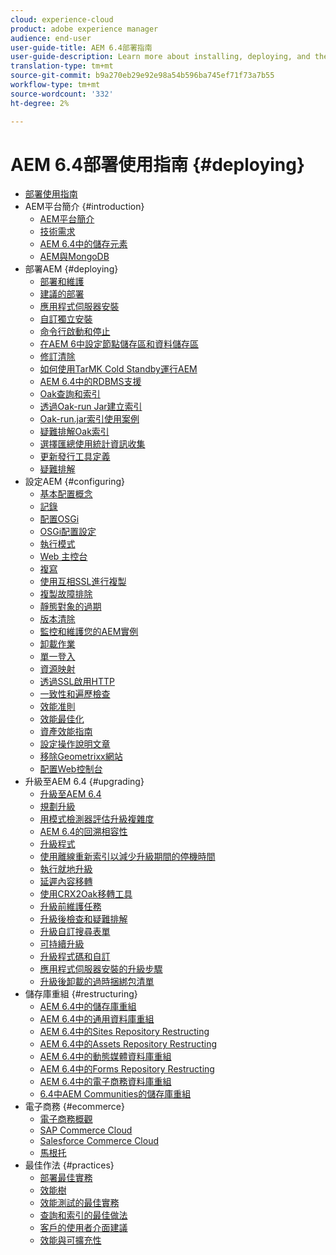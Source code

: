 ```yaml
---
cloud: experience-cloud
product: adobe experience manager
audience: end-user
user-guide-title: AEM 6.4部署指南
user-guide-description: Learn more about installing, deploying, and the architecture of Adobe Experience Manager 6.4, including our Adobe Managed Services cloud deployment.
translation-type: tm+mt
source-git-commit: b9a270eb29e92e98a54b596ba745ef71f73a7b55
workflow-type: tm+mt
source-wordcount: '332'
ht-degree: 2%

---
```



# AEM 6.4部署使用指南 {#deploying}

+ [部署使用指南](home.md)
+ AEM平台簡介 {#introduction}
   + [AEM平台簡介](platform.md)
   + [技術需求](technical-requirements.md)
   + [AEM 6.4中的儲存元素](storage-elements-in-aem-6.md)
   + [AEM與MongoDB](aem-with-mongodb.md)
+ 部署AEM {#deploying}
   + [部署和維護](deploy.md)
   + [建議的部署](recommended-deploys.md)
   + [應用程式伺服器安裝](application-server-install.md)
   + [自訂獨立安裝](custom-standalone-install.md)
   + [命令行啟動和停止](command-line-start-and-stop.md)
   + [在AEM 6中設定節點儲存區和資料儲存區](data-store-config.md)
   + [修訂清除](revision-cleanup.md)
   + [如何使用TarMK Cold Standby運行AEM](tarmk-cold-standby.md)
   + [AEM 6.4中的RDBMS支援](rdbms-support-in-aem.md)
   + [Oak查詢和索引](queries-and-indexing.md)
   + [透過Oak-run Jar建立索引](indexing-via-the-oak-run-jar.md)
   + [Oak-run.jar索引使用案例](oak-run-indexing-usecases.md)
   + [疑難排解Oak索引](troubleshooting-oak-indexes.md)
   + [選擇匯總使用統計資訊收集](opt-in-aggregated-usage-statistics.md)
   + [更新發行工具定義](update-release-vehicle-definitions.md)
   + [疑難排解](troubleshooting.md)
+ 設定AEM {#configuring}
   + [基本配置概念](configuring.md)
   + [記錄](configure-logging.md)
   + [配置OSGi](configuring-osgi.md)
   + [OSGi配置設定](osgi-configuration-settings.md)
   + [執行模式](configure-runmodes.md)
   + [Web 主控台](web-console.md)
   + [複寫](replication.md)
   + [使用互相SSL進行複製](mssl-replication.md)
   + [複製故障排除](troubleshoot-rep.md)
   + [靜態對象的過期](expiration-static-objects.md)
   + [版本清除](version-purging.md)
   + [監控和維護您的AEM實例](monitoring-and-maintaining.md)
   + [卸載作業](offloading.md)
   + [單一登入](single-sign-on.md)
   + [資源映射](resource-mapping.md)
   + [透過SSL啟用HTTP](/help/sites-administering/ssl-by-default.md)
   + [一致性和遍歷檢查](consistency-check.md)
   + [效能准則](performance-guidelines.md)
   + [效能最佳化](configuring-performance.md)
   + [資產效能指南](assets-performance-sizing.md)
   + [設定操作說明文章](ht-deploy.md)
   + [移除Geometrixx網站](removing-the-geometrixx-sites.md)
   + [配置Web控制台](configuring-web-console.md)
+ 升級至AEM 6.4 {#upgrading}
   + [升級至AEM 6.4](upgrade.md)
   + [規劃升級](upgrade-planning.md)
   + [用模式檢測器評估升級複雜度](pattern-detector.md)
   + [AEM 6.4的回溯相容性](backward-compatibility.md)
   + [升級程式](upgrade-procedure.md)
   + [使用離線重新索引以減少升級期間的停機時間](upgrade-offline-reindexing.md)
   + [執行就地升級](in-place-upgrade.md)
   + [延遲內容移轉](lazy-content-migration.md)
   + [使用CRX2Oak移轉工具](using-crx2oak.md)
   + [升級前維護任務](pre-upgrade-maintenance-tasks.md)
   + [升級後檢查和疑難排解](post-upgrade-checks-and-troubleshooting.md)
   + [升級自訂搜尋表單](upgrading-custom-search-forms.md)
   + [可持續升級](sustainable-upgrades.md)
   + [升級程式碼和自訂](upgrading-code-and-customizations.md)
   + [應用程式伺服器安裝的升級步驟](app-server-upgrade.md)
   + [升級後卸載的過時捆綁包清單](obsolete-bundles.md)
+ 儲存庫重組 {#restructuring}
   + [AEM 6.4中的儲存庫重組](repository-restructuring.md)
   + [AEM 6.4中的通用資料庫重組](all-repository-restructuring-in-aem-6-4.md)
   + [AEM 6.4中的Sites Repository Restructing](sites-repository-restructuring-in-aem-6-4.md)
   + [AEM 6.4中的Assets Repository Restructing](assets-repository-restructuring-in-aem-6-4.md)
   + [AEM 6.4中的動態媒體資料庫重組](dynamicmedia-repository-restructuring-in-aem-6-4.md)
   + [AEM 6.4中的Forms Repository Restructing](forms-repository-restructuring-in-aem-6-4.md)
   + [AEM 6.4中的電子商務資料庫重組](ecommerce-repository-restructuring-in-aem-6-4.md)
   + [6.4中AEM Communities的儲存庫重組](communities-repository-restructuring-in-aem-6-4.md)
+ 電子商務 {#ecommerce}
   + [電子商務概觀](ecommerce.md)
   + [SAP Commerce Cloud](sap-commerce-cloud.md)
   + [Salesforce Commerce Cloud](https://github.com/adobe/commerce-salesforce)
   + [馬根托](https://www.adobe.io/apis/experiencecloud/commerce-integration-framework/integrations.html#!AdobeDocs/commerce-cif-documentation/master/integrations/02-AEM-Magento.md)
+ 最佳作法 {#practices}
   + [部署最佳實務](best-practices.md)
   + [效能樹](performance-tree.md)
   + [效能測試的最佳實務](best-practices-for-performance-testing.md)
   + [查詢和索引的最佳做法](best-practices-for-queries-and-indexing.md)
   + [客戶的使用者介面建議](ui-recommendations.md)
   + [效能與可擴充性](performance.md)


<!--

To be removed:
[Quickstart for AEM Screens](setting-up-a-basic-project-screens.md)
[Device Control Center](device-control-center.md)
[repository-restructuring-in-aem64](repository-restructuring-in-aem64.md)
[Web Console] (configuring-web-console.md)
[Configuring and Deploying AEM Screens](configuring-screens-introduction.md)
[Kickstart Guide](kickstart-for-aem-screens.md)
/help/sites/deploying/using/performance-lp.md
/help/sites-deploying/do-not-delete-performance-guidelines-pdf.md
/help/sites-deploying/removing-the-geometrixx-sites.md
/help/sites-deploying/consistency-check.md

Redirects:
[(Enabling HTTP Over SSL)](config-ssl.md) redirect to /content/help/en/experience-manager/6-4/sites-administering/ssl-by-default
-->
